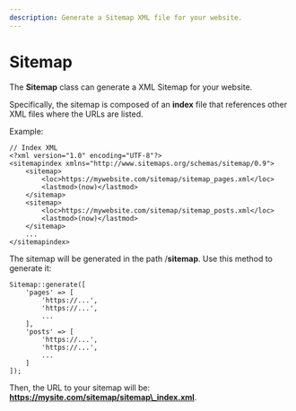 ```yaml
---
description: Generate a Sitemap XML file for your website.
---
```


# Sitemap

The **Sitemap** class can generate a XML Sitemap for your website.

Specifically, the sitemap is composed of an **index** file that references other XML files where the URLs are listed.

Example:

```
// Index XML
<?xml version="1.0" encoding="UTF-8"?>
<sitemapindex xmlns="http://www.sitemaps.org/schemas/sitemap/0.9">
    <sitemap>
        <loc>https://mywebsite.com/sitemap/sitemap_pages.xml</loc>
        <lastmod>(now)</lastmod>
    </sitemap>
    <sitemap>
        <loc>https://mywebsite.com/sitemap/sitemap_posts.xml</loc>
        <lastmod>(now)</lastmod>
    </sitemap>
    ...
</sitemapindex>
```

The sitemap will be generated in the path /**sitemap**. Use this method to generate it:

```
Sitemap::generate([
    'pages' => [
        'https://...',
        'https://...',
        ...
    ],
    'posts' => [
        'https://...',
        'https://...',
        ...
    ]
]);
```

Then, the URL to your sitemap will be: **https://mysite.com/sitemap/sitemap\_index.xml**.
